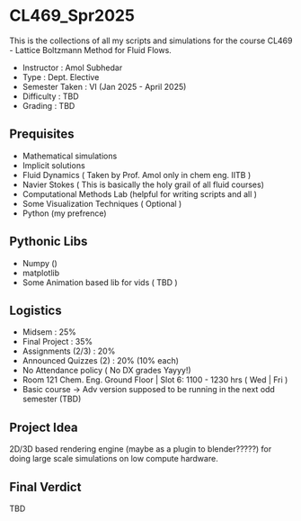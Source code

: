 # CL469_Spr2025

This is the collections of all my scripts and simulations for the course CL469 - Lattice Boltzmann Method for Fluid Flows. 
- Instructor : Amol Subhedar 
- Type : Dept. Elective 
- Semester Taken : VI (Jan 2025 - April 2025) 
- Difficulty : TBD 
- Grading : TBD

## Prequisites 
- Mathematical simulations
- Implicit solutions
- Fluid Dynamics ( Taken by Prof. Amol only in chem eng. IITB )
- Navier Stokes ( This is basically the holy grail of all fluid courses) 
- Computational Methods Lab (helpful for writing scripts and all ) 
- Some Visualization Techniques ( Optional )
- Python (my prefrence)

## Pythonic Libs 
- Numpy ()
- matplotlib
- Some Animation based lib for vids ( TBD )

## Logistics 
- Midsem : 25%
- Final Project : 35%
- Assignments (2/3) : 20%
- Announced Quizzes (2) : 20% (10% each)
- No Attendance policy ( No DX grades Yayyy!)
- Room 121 Chem. Eng. Ground Floor | Slot 6: 1100 - 1230 hrs  ( Wed | Fri )
- Basic course -> Adv version supposed to be running in the next odd semester (TBD)

## Project Idea 
2D/3D based rendering engine (maybe as a plugin to blender?????) for doing large scale simulations on low compute hardware. 

## Final Verdict 
TBD
